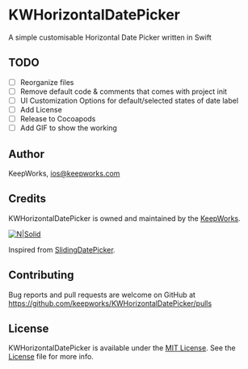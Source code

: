 # KWHorizontalDatePicker

A simple customisable Horizontal Date Picker written in Swift

## TODO

- [ ] Reorganize files
- [ ] Remove default code & comments that comes with project init 
- [ ] UI Customization Options for default/selected states of date label
- [ ] Add License
- [ ] Release to Cocoapods
- [ ] Add GIF to show the working

## Author

KeepWorks, ios@keepworks.com

## Credits

KWHorizontalDatePicker is owned and maintained by the [KeepWorks](http://www.keepworks.com/).

[![N|Solid](http://www.keepworks.com/assets/logo-800bbf55fabb3427537cf669dc8cd018.png)](http://www.keepworks.com/)

Inspired from [SlidingDatePicker](https://github.com/ChanakyaHirpara/SlidingDatePicker).

## Contributing

Bug reports and pull requests are welcome on GitHub at https://github.com/keepworks/KWHorizontalDatePicker/pulls

## License

KWHorizontalDatePicker is available under the [MIT License](http://opensource.org/licenses/MIT). See the [License](https://github.com/keepworks/KWHorizontalDatePicker/blob/master/LICENSE) file for more info.
